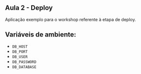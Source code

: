 ## Aula 2 - Deploy

Aplicação exemplo para o workshop referente à etapa de deploy.

## Variáveis de ambiente:

- `DB_HOST`
- `DB_PORT`
- `DB_USER`
- `DB_PASSWORD`
- `DB_DATABASE`